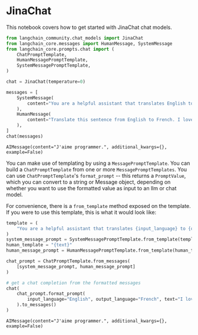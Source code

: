 # JinaChat

This notebook covers how to get started with JinaChat chat models.


```python
from langchain_community.chat_models import JinaChat
from langchain_core.messages import HumanMessage, SystemMessage
from langchain_core.prompts.chat import (
    ChatPromptTemplate,
    HumanMessagePromptTemplate,
    SystemMessagePromptTemplate,
)
```


```python
chat = JinaChat(temperature=0)
```


```python
messages = [
    SystemMessage(
        content="You are a helpful assistant that translates English to French."
    ),
    HumanMessage(
        content="Translate this sentence from English to French. I love programming."
    ),
]
chat(messages)
```




    AIMessage(content="J'aime programmer.", additional_kwargs={}, example=False)



You can make use of templating by using a `MessagePromptTemplate`. You can build a `ChatPromptTemplate` from one or more `MessagePromptTemplates`. You can use `ChatPromptTemplate`'s `format_prompt` -- this returns a `PromptValue`, which you can convert to a string or Message object, depending on whether you want to use the formatted value as input to an llm or chat model.

For convenience, there is a `from_template` method exposed on the template. If you were to use this template, this is what it would look like:


```python
template = (
    "You are a helpful assistant that translates {input_language} to {output_language}."
)
system_message_prompt = SystemMessagePromptTemplate.from_template(template)
human_template = "{text}"
human_message_prompt = HumanMessagePromptTemplate.from_template(human_template)
```


```python
chat_prompt = ChatPromptTemplate.from_messages(
    [system_message_prompt, human_message_prompt]
)

# get a chat completion from the formatted messages
chat(
    chat_prompt.format_prompt(
        input_language="English", output_language="French", text="I love programming."
    ).to_messages()
)
```




    AIMessage(content="J'aime programmer.", additional_kwargs={}, example=False)




```python

```
